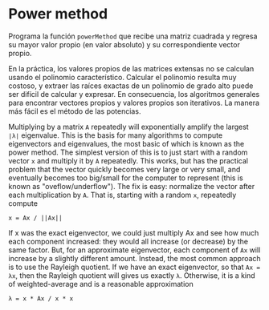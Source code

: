 # Power method

Programa la función `powerMethod` que recibe una matriz cuadrada y regresa su mayor valor propio (en valor absoluto) y su correspondiente vector propio.

En la práctica, los valores propios de las matrices extensas no se calculan usando el polinomio característico. Calcular el polinomio resulta muy costoso, y extraer las raíces exactas de un polinomio de grado alto puede ser difícil de calcular y expresar. En consecuencia, los algoritmos generales para encontrar vectores propios y valores propios son  iterativos. La manera más fácil es el método de las potencias.

Multiplying by a matrix `A` repeatedly will exponentially amplify the largest `∣λ∣` eigenvalue. This is the basis for many algorithms to compute eigenvectors and eigenvalues, the most basic of which is known as the power method. The simplest version of this is to just start with a random vector `x` and multiply it by `A` repeatedly. This works, but has the practical problem that the vector quickly becomes very large or very small, and eventually becomes too big/small for the computer to represent (this is known as "oveflow/underflow"). The fix is easy: normalize the vector after each multiplication by `A`. That is, starting with a random `x`, repeatedly compute

```
x = Ax / ||Ax||
```

If x was the exact eigenvector, we could just multiply Ax and see how much each component increased: they would all increase (or decrease) by the same factor. But, for an approximate eigenvector, each component of `Ax` will increase by a slightly different amount. Instead, the most common approach is to use the Rayleigh quotient. If we have an exact eigenvector, so that `Ax = λx`, then the Rayleigh quotient will gives us exactly `λ`. Otherwise, it is a kind of weighted-average and is a reasonable approximation

```
λ = x * Ax / x * x
```